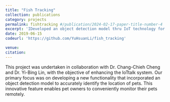 ```yaml
---
title: "Fish Tracking"
collection: publications
category: projects
permalink: fishtracking #/publication/2024-02-17-paper-title-number-4
excerpt: 'IDeveloped an object detection model thru IoT technology for pet owners’ convenience to remotely locate / monitor their pets for safety'
date: 2019-06-15
codeurl: 'https://github.com/YuHsuanLi/fish_tracking'

venue: 
citation:
---
```

This project was undertaken in collaboration with Dr. Chang-Chieh Cheng and Dr. Yi-Bing Lin, with the objective of enhancing the IoTtalk system. Our primary focus was on developing a new functionality that incorporated an object detection model to accurately identify the location of pets. This innovative feature enables pet owners to conveniently monitor their pets remotely.